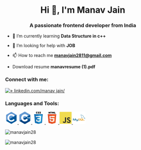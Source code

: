 <h1 align="center">Hi 👋, I'm Manav Jain</h1>
<h3 align="center">A passionate frontend developer from India</h3>

- 🌱 I’m currently learning **Data Structure in c++**

- 🤝 I’m looking for help with **JOB**

- 📫 How to reach me **manavjain2811@gmail.com**
- Download resume **manavresume (1).pdf**


<h3 align="left">Connect with me:</h3>
<p align="left">
<a href="https://linkedin.com/in/⋄ linkedin.com/manav jain/" target="blank"><img align="center" src="https://raw.githubusercontent.com/rahuldkjain/github-profile-readme-generator/master/src/images/icons/Social/linked-in-alt.svg" alt="⋄ linkedin.com/manav jain/" height="30" width="40" /></a>
</p>

<h3 align="left">Languages and Tools:</h3>
<p align="left"> <a href="https://www.cprogramming.com/" target="_blank" rel="noreferrer"> <img src="https://raw.githubusercontent.com/devicons/devicon/master/icons/c/c-original.svg" alt="c" width="40" height="40"/> </a> <a href="https://www.w3schools.com/cpp/" target="_blank" rel="noreferrer"> <img src="https://raw.githubusercontent.com/devicons/devicon/master/icons/cplusplus/cplusplus-original.svg" alt="cplusplus" width="40" height="40"/> </a> <a href="https://www.w3schools.com/css/" target="_blank" rel="noreferrer"> <img src="https://raw.githubusercontent.com/devicons/devicon/master/icons/css3/css3-original-wordmark.svg" alt="css3" width="40" height="40"/> </a> <a href="https://www.w3.org/html/" target="_blank" rel="noreferrer"> <img src="https://raw.githubusercontent.com/devicons/devicon/master/icons/html5/html5-original-wordmark.svg" alt="html5" width="40" height="40"/> </a> <a href="https://developer.mozilla.org/en-US/docs/Web/JavaScript" target="_blank" rel="noreferrer"> <img src="https://raw.githubusercontent.com/devicons/devicon/master/icons/javascript/javascript-original.svg" alt="javascript" width="40" height="40"/> </a> <a href="https://www.mysql.com/" target="_blank" rel="noreferrer"> <img src="https://raw.githubusercontent.com/devicons/devicon/master/icons/mysql/mysql-original-wordmark.svg" alt="mysql" width="40" height="40"/> </a> </p>

<p><img align="center" src="https://github-readme-stats.vercel.app/api/top-langs?username=manavjain28&show_icons=true&locale=en&layout=compact" alt="manavjain28" /></p>

<p><img align="center" src="https://github-readme-streak-stats.herokuapp.com/?user=manavjain28&" alt="manavjain28" /></p>
